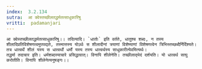 ```yaml
---
index:  3.2.134
sutra:  आ क्वेस्तच्छीलतद्धर्मतत्साधुकारिषु
vritti:  padamanjari
---
```


	आ क्वेस्तच्छीलतद्धर्मतत्साधुकारिषु।। तदित्यादि। `धातोः` इति वर्तते, धातुश्च शब्दः, न तस्य शीलादिप्रतिविशेषणत्वमुपपद्यते, तस्मात्तस्य योऽर्थः स शीलादीनां त्रयाणां विशेष्याणां विशेषणत्वेन त्रिभिस्तच्छब्दैर्निर्दिश्यते। तत्र धात्वर्थे शीलं यस्य स धात्वर्थो धर्मो यस्य तस्य धात्वर्थस्य साधुकारीत्येवमित्यर्थः।
	तद्धर्मा तदाचार इति। धर्मशब्दस्याचारे प्रसिद्धत्वात्। विनापि शीलेनेति। तच्छीलाद्भेदं दर्शयति। यो धात्वर्थ साघु करोतीति। विनापि शीलेनेत्यनुषङ्गः।।

